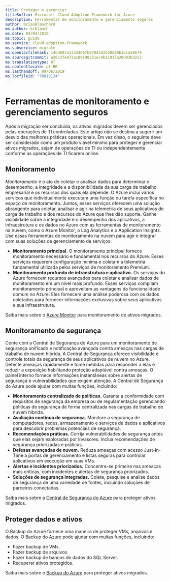 ```yaml
---
title: Proteger e gerenciar
titleSuffix: Microsoft Cloud Adoption Framework for Azure
description: Ferramentas de monitoramento e gerenciamento seguros
author: BrianBlanchard
ms.author: brblanch
ms.date: 04/04/2019
ms.topic: guide
ms.service: cloud-adoption-framework
ms.subservice: migrate
ms.openlocfilehash: 14bd697a3332466fb97043d3420d80b1dca50679
ms.sourcegitcommit: a26c27ed72ac89198231ec4b11917a20d03bd222
ms.translationtype: HT
ms.contentlocale: pt-BR
ms.lasthandoff: 09/06/2019
ms.locfileid: "70818124"
---
```

# <a name="secure-monitoring-and-management-tools"></a>Ferramentas de monitoramento e gerenciamento seguros

Após a migração ser concluída, os ativos migrados devem ser gerenciados pelas operações de TI controladas. Este artigo não se destina a sugerir um desvio das melhores práticas operacionais. Em vez disso, o seguinte deve ser considerado como um produto viável mínimo para proteger e gerenciar ativos migrados, sejam de operações de TI ou independentemente conforme as operações de TI ficarem online.

## <a name="monitoring"></a>Monitoramento

*Monitoramento* é o ato de coletar e analisar dados para determinar o desempenho, a integridade e a disponibilidade da sua carga de trabalho empresarial e os recursos dos quais ela depende. O Azure inclui vários serviços que individualmente executam uma função ou tarefa específica no espaço de monitoramento. Juntos, esses serviços oferecem uma solução abrangente para coletar, analisar e agir na telemetria de seus aplicativos de carga de trabalho e dos recursos do Azure que lhes dão suporte. Ganhe visibilidade sobre a integridade e o desempenho dos aplicativos, a infraestrutura e os dados no Azure com as ferramentas de monitoramento na nuvem, como o Azure Monitor, o Log Analytics e o Application Insights. Use essas ferramentas de monitoramento na nuvem para agir e integrar com suas soluções de gerenciamento de serviços:

- **Monitoramento principal.** O monitoramento principal fornece monitoramento necessário e fundamental nos recursos do Azure. Esses serviços requerem configuração mínima e coletam a telemetria fundamental utilizada pelos serviços de monitoramento Premium.
- **Monitoramento profundo de infraestrutura e aplicativo.** Os serviços do Azure fornecem recursos avançados para coletar e analisar dados de monitoramento em um nível mais profundo. Esses serviços compilam monitoramento principal e aproveitam as vantagens da funcionalidade comum no Azure. Eles fornecem uma análise poderosa com os dados coletados para fornecer informações exclusivas sobre seus aplicativos e sua infraestrutura.

Saiba mais sobre o [Azure Monitor](/azure/azure-monitor/overview) para monitoramento de ativos migrados.

## <a name="security-monitoring"></a>Monitoramento de segurança

Conte com a Central de Segurança do Azure para um monitoramento de segurança unificado e notificação avançada contra ameaças nas cargas de trabalho de nuvem híbrida. A Central de Segurança oferece visibilidade e controle totais da segurança de seus aplicativos de nuvem no Azure. Detecte ameaças rapidamente e tome medidas para responder a elas e reduzir a exposição habilitando proteção adaptável contra ameaças. O painel interno fornece informações instantâneas sobre alertas de segurança e vulnerabilidades que exigem atenção. A Central de Segurança do Azure pode ajudar com muitas funções, incluindo:

- **Monitoramento centralizado de políticas.** Garanta a conformidade com requisitos de segurança da empresa ou de regulamentação gerenciando políticas de segurança de forma centralizada nas cargas de trabalho de nuvem híbrida.
- **Avaliação contínua de segurança.** Monitore a segurança de computadores, redes, armazenamento e serviços de dados e aplicativos para descobrir problemas potenciais de segurança.
- **Recomendações práticas.** Corrija vulnerabilidades de segurança antes que elas sejam exploradas por invasores. Inclua recomendações de segurança priorizadas e práticas.
- **Defesas avançadas de nuvem.** Reduza ameaças com acesso Just-In-Time a portas de gerenciamento e listas seguras para controlar aplicativos em execução em suas VMs.
- **Alertas e incidentes priorizados.** Concentre-se primeiro nas ameaças mais críticas, com incidentes e alertas de segurança priorizados.
- **Soluções de segurança integradas.** Colete, pesquise e analise dados de segurança de uma variedade de fontes, incluindo soluções de parceiros conectadas.

Saiba mais sobre a [Central de Segurança do Azure](/azure/security-center) para proteger ativos migrados.

## <a name="protect-assets-and-data"></a>Proteger dados e ativos

O Backup do Azure fornece uma maneira de proteger VMs, arquivos e dados. O Backup do Azure pode ajudar com muitas funções, incluindo:

- Fazer backup de VMs.
- Fazer backup de arquivos.
- Fazer backup de bancos de dados do SQL Server.
- Recuperar ativos protegidos.

Saiba mais sobre o [Backup do Azure](/azure/backup) para proteger ativos migrados.
